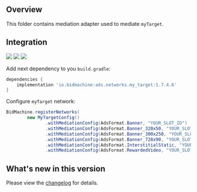 ## Overview

This folder contains mediation adapter used to mediate `myTarget`.

## Integration

[<img src="https://img.shields.io/badge/Min%20SDK%20version-1.7.4-brightgreen">](https://github.com/bidmachine/BidMachine-Android-SDK)
[<img src="https://img.shields.io/badge/Network%20Adapter%20version-1.7.4.6-brightgreen">](https://artifactory.bidmachine.io/bidmachine/io/bidmachine/ads.networks.my_target/1.7.4.6/)
[<img src="https://img.shields.io/badge/Network%20version-5.12.2-blue">](https://github.com/myTargetSDK/mytarget-android)

Add next dependency to you `build.gradle`:

```groovy
dependencies {
    implementation 'io.bidmachine:ads.networks.my_target:1.7.4.6'
}
```

Configure `myTarget` network:

```java
BidMachine.registerNetworks(
        new MyTargetConfig()
               .withMediationConfig(AdsFormat.Banner, "YOUR_SLOT_ID")
               .withMediationConfig(AdsFormat.Banner_320x50, "YOUR_SLOT_ID")
               .withMediationConfig(AdsFormat.Banner_300x250, "YOUR_SLOT_ID")
               .withMediationConfig(AdsFormat.Banner_728x90, "YOUR_SLOT_ID")
               .withMediationConfig(AdsFormat.InterstitialStatic, "YOUR_SLOT_ID")
               .withMediationConfig(AdsFormat.RewardedVideo, "YOUR_SLOT_ID");
```

## What's new in this version

Please view the [changelog](CHANGELOG.md) for details.